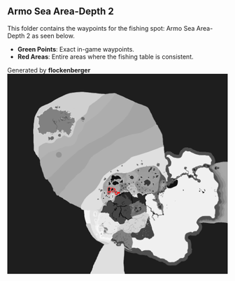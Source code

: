 ## Armo Sea Area-Depth 2
This folder contains the waypoints for the fishing spot: Armo Sea Area-Depth 2 as seen below.

- **Green Points**: Exact in-game waypoints.
- **Red Areas**: Entire areas where the fishing table is consistent.

Generated by **flockenberger**
![Armo Sea Area-Depth 2](./Preview.png?raw=true "Armo Sea Area-Depth 2")